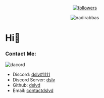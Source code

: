 <p align="center">
  <a href="https://github.com/dslvd">
    <img alt="followers" title="Follow Me" src="https://img.shields.io/github/followers/dslvd?color=000000&labelColor=ffffff&style=for-the-badge&logo=github&label=Follow%20me"/></a>
</p>
<p align="center"> <img src="https://komarev.com/ghpvc/?username=dslvd&label=Profile%20views&color=000000&style=flat" alt="nadirabbas" /> </p>

# Hi👋

### Contact Me:

![dacord](https://discord.c99.nl/widget/theme-4/713573570617278564.png)

- Discord: [dslv#1111](https://discord.com/users/713573570617278564)
- Discord Server: [dslv](https://discord.gg/8zhz9SnTT9)
- Github: [dslvd](https://github.com/dslvd)
- Email: [contactdslvd](mailto:hi@dslvd.com) 
